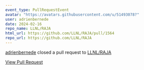```yaml
---
event_type: PullRequestEvent
avatar: "https://avatars.githubusercontent.com/u/51493078?"
user: adrienbernede
date: 2024-02-16
repo_name: LLNL/RAJA
html_url: https://github.com/LLNL/RAJA/pull/1564
repo_url: https://github.com/LLNL/RAJA
---
```


<a href='https://github.com/adrienbernede' target='_blank'>adrienbernede</a> closed a pull request to <a href='https://github.com/LLNL/RAJA' target='_blank'>LLNL/RAJA</a>

<a href='https://github.com/LLNL/RAJA/pull/1564' target='_blank'>View Pull Request</a>